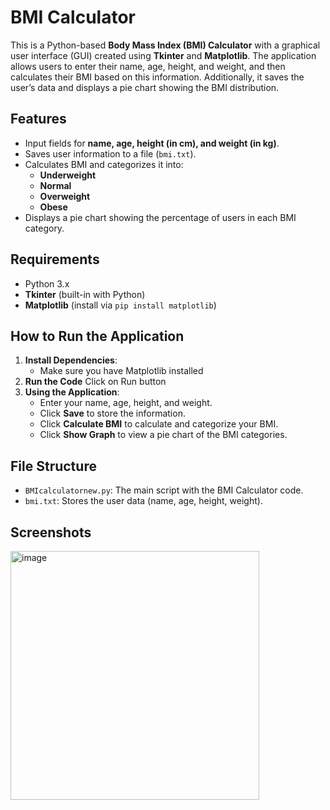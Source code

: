 # BMI Calculator
This is a Python-based **Body Mass Index (BMI) Calculator** with a graphical user interface (GUI) created using **Tkinter** and **Matplotlib**. 
The application allows users to enter their name, age, height, and weight, and then calculates their BMI based on this information. Additionally, it saves the user’s data and displays a pie chart showing the BMI distribution.
## Features
- Input fields for **name, age, height (in cm), and weight (in kg)**.
- Saves user information to a file (`bmi.txt`).
- Calculates BMI and categorizes it into:
  - **Underweight**
  - **Normal**
  - **Overweight**
  - **Obese**
- Displays a pie chart showing the percentage of users in each BMI category.
## Requirements
- Python 3.x
- **Tkinter** (built-in with Python)
- **Matplotlib** (install via `pip install matplotlib`)
## How to Run the Application
1. **Install Dependencies**:
   - Make sure you have Matplotlib installed
2. **Run the Code**
    Click on Run button
3. **Using the Application**:
   - Enter your name, age, height, and weight.
   - Click **Save** to store the information.
   - Click **Calculate BMI** to calculate and categorize your BMI.
   - Click **Show Graph** to view a pie chart of the BMI categories.
## File Structure
- `BMIcalculatornew.py`: The main script with the BMI Calculator code.
- `bmi.txt`: Stores the user data (name, age, height, weight).

## Screenshots
 
<img width="398" alt="image" src="https://github.com/user-attachments/assets/248be06e-7f6b-46ce-ae1d-0828d8b55842">



